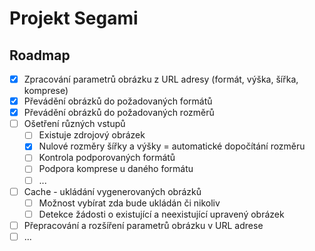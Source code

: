 
# Projekt Segami

## Roadmap

- [x] Zpracování parametrů obrázku z URL adresy (formát, výška, šířka, komprese)
- [x] Převádění obrázků do požadovaných formátů
- [x] Převádění obrázků do požadovaných rozměrů
- [ ] Ošetření různých vstupů
  - [ ] Existuje zdrojový obrázek
  - [x] Nulové rozměry šířky a výšky = automatické dopočítání rozměru
  - [ ] Kontrola podporovaných formátů
  - [ ] Podpora komprese u daného formátu
  - [ ] ...
- [ ] Cache - ukládání vygenerovaných obrázků
  - [ ] Možnost vybírat zda bude ukládán či nikoliv
  - [ ] Detekce žádosti o existující a neexistující upravený obrázek
- [ ] Přepracování a rozšíření parametrů obrázku v URL adrese
- [ ] ...
